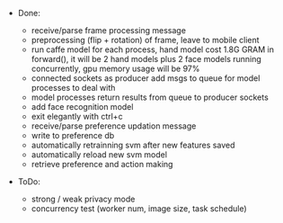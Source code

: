 * Done:

    + receive/parse frame processing message
    + preprocessing (flip + rotation) of frame, leave to mobile client
    + run caffe model for each process, hand model cost 1.8G GRAM in forward(), it will be 2 hand models
      plus 2 face models running concurrently, gpu memory usage will be 97%
    + connected sockets as producer add msgs to queue for model processes to deal with
    + model processes return results from queue to producer sockets
    + add face recognition model
    + exit elegantly with ctrl+c
    + receive/parse preference updation message
    + write to preference db
    + automatically retrainning svm after new features saved
    + automatically reload new svm model
    + retrieve preference and action making

* ToDo:

    + strong / weak privacy mode
    + concurrency test (worker num, image size, task schedule)

